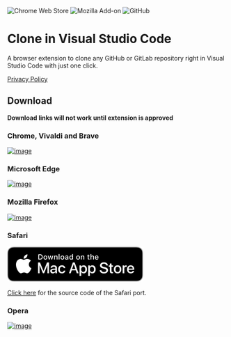 ![Chrome Web Store](https://img.shields.io/chrome-web-store/v/bafggjdhleamglhfhbilngjelbnfblof)
![Mozilla Add-on](https://img.shields.io/amo/v/clone-in-vs-code)
![GitHub](https://img.shields.io/github/license/infinitepower18/CloneInVSCode)

# Clone in Visual Studio Code

A browser extension to clone any GitHub or GitLab repository right in Visual Studio Code with just one click.

[Privacy Policy](https://ahnafmahmud.me/apps/CloneInVSCode/PrivacyPolicy.html)

## Download

**Download links will not work until extension is approved**

### Chrome, Vivaldi and Brave

[![image](https://user-images.githubusercontent.com/44692189/184990816-0e709ef1-d0d7-4539-b168-ef1880a62295.png)](https://chrome.google.com/webstore/detail/bafggjdhleamglhfhbilngjelbnfblof/)

### Microsoft Edge

[![image](https://user-images.githubusercontent.com/44692189/184991371-ef2061ed-02ac-4837-8764-a2f6a3fb73c4.png)](https://microsoftedge.microsoft.com/addons/detail/idolkdgdllilclecodkncimdbmmclmje)

### Mozilla Firefox

[![image](https://user-images.githubusercontent.com/44692189/185073795-4624fbba-5e43-4f0f-8d41-99ede6fba054.png)](https://addons.mozilla.org/en-US/firefox/addon/clone-in-vs-code/)

### Safari

[![image](./badges/MacAppStore.svg)](https://apps.apple.com/us/app/clone-in-vs-code/id1640113540)

[Click here](https://github.com/infinitepower18/CloneInVSCode-Safari) for the source code of the Safari port.

### Opera

[![image](https://user-images.githubusercontent.com/44692189/185097337-f6ab6430-b270-4d67-9ca0-bfb523d79a92.png)](https://addons.opera.com/en-gb/extensions/details/clone-in-vs-code/)
